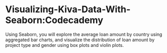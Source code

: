 # Visualizing-Kiva-Data-With-Seaborn:Codecademy 
Using Seaborn, you will explore the average loan amount by country using aggregated bar charts, and visualize the distribution of loan amount by project type and gender using box plots and violin plots.
